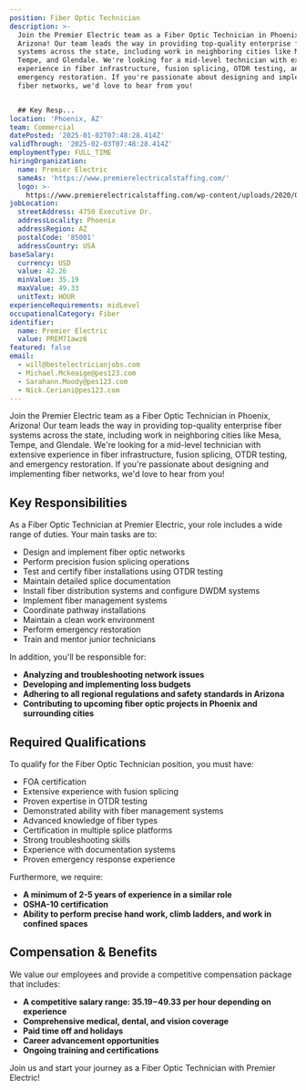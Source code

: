 ```yaml
---
position: Fiber Optic Technician
description: >-
  Join the Premier Electric team as a Fiber Optic Technician in Phoenix,
  Arizona! Our team leads the way in providing top-quality enterprise fiber
  systems across the state, including work in neighboring cities like Mesa,
  Tempe, and Glendale. We're looking for a mid-level technician with extensive
  experience in fiber infrastructure, fusion splicing, OTDR testing, and
  emergency restoration. If you're passionate about designing and implementing
  fiber networks, we'd love to hear from you!


  ## Key Resp...
location: 'Phoenix, AZ'
team: Commercial
datePosted: '2025-01-02T07:48:28.414Z'
validThrough: '2025-02-03T07:48:28.414Z'
employmentType: FULL_TIME
hiringOrganization:
  name: Premier Electric
  sameAs: 'https://www.premierelectricalstaffing.com/'
  logo: >-
    https://www.premierelectricalstaffing.com/wp-content/uploads/2020/05/Premier-Electrical-Staffing-logo.png
jobLocation:
  streetAddress: 4750 Executive Dr.
  addressLocality: Phoenix
  addressRegion: AZ
  postalCode: '85001'
  addressCountry: USA
baseSalary:
  currency: USD
  value: 42.26
  minValue: 35.19
  maxValue: 49.33
  unitText: HOUR
experienceRequirements: midLevel
occupationalCategory: Fiber
identifier:
  name: Premier Electric
  value: PREM71awz6
featured: false
email:
  - will@bestelectricianjobs.com
  - Michael.Mckeaige@pes123.com
  - Sarahann.Moody@pes123.com
  - Nick.Ceriani@pes123.com
---
```




Join the Premier Electric team as a Fiber Optic Technician in Phoenix, Arizona! Our team leads the way in providing top-quality enterprise fiber systems across the state, including work in neighboring cities like Mesa, Tempe, and Glendale. We're looking for a mid-level technician with extensive experience in fiber infrastructure, fusion splicing, OTDR testing, and emergency restoration. If you're passionate about designing and implementing fiber networks, we'd love to hear from you!

## Key Responsibilities
As a Fiber Optic Technician at Premier Electric, your role includes a wide range of duties. Your main tasks are to:

- Design and implement fiber optic networks
- Perform precision fusion splicing operations
- Test and certify fiber installations using OTDR testing
- Maintain detailed splice documentation
- Install fiber distribution systems and configure DWDM systems
- Implement fiber management systems
- Coordinate pathway installations
- Maintain a clean work environment
- Perform emergency restoration
- Train and mentor junior technicians

In addition, you'll be responsible for:

- **Analyzing and troubleshooting network issues**
- **Developing and implementing loss budgets**
- **Adhering to all regional regulations and safety standards in Arizona**
- **Contributing to upcoming fiber optic projects in Phoenix and surrounding cities**

## Required Qualifications
To qualify for the Fiber Optic Technician position, you must have:

- FOA certification
- Extensive experience with fusion splicing
- Proven expertise in OTDR testing
- Demonstrated ability with fiber management systems
- Advanced knowledge of fiber types
- Certification in multiple splice platforms
- Strong troubleshooting skills
- Experience with documentation systems
- Proven emergency response experience

Furthermore, we require:

- **A minimum of 2-5 years of experience in a similar role**
- **OSHA-10 certification**
- **Ability to perform precise hand work, climb ladders, and work in confined spaces**

## Compensation & Benefits
We value our employees and provide a competitive compensation package that includes:

- **A competitive salary range: $35.19-$49.33 per hour depending on experience**
- **Comprehensive medical, dental, and vision coverage**
- **Paid time off and holidays**
- **Career advancement opportunities**
- **Ongoing training and certifications**

Join us and start your journey as a Fiber Optic Technician with Premier Electric!
